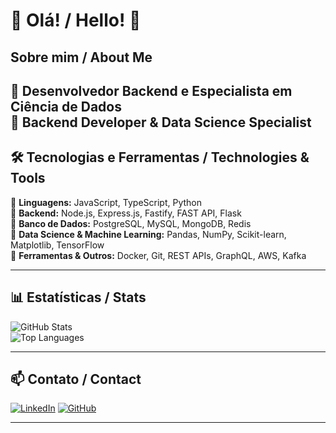 # 👋 Olá! / Hello! 👋

## Sobre mim / About Me
🎯 Desenvolvedor Backend e Especialista em Ciência de Dados  
🎯 Backend Developer & Data Science Specialist  
---

## 🛠️ Tecnologias e Ferramentas / Technologies & Tools  
🔹 **Linguagens:** JavaScript, TypeScript, Python  
🔹 **Backend:** Node.js, Express.js, Fastify, FAST API, Flask  
🔹 **Banco de Dados:** PostgreSQL, MySQL, MongoDB, Redis  
🔹 **Data Science & Machine Learning:** Pandas, NumPy, Scikit-learn, Matplotlib, TensorFlow  
🔹 **Ferramentas & Outros:** Docker, Git, REST APIs, GraphQL, AWS, Kafka  

---

## 📊 Estatísticas / Stats  

![GitHub Stats](https://github-readme-stats.vercel.app/api?username=rrodffer&show_icons=true&theme=dark)  
![Top Languages](https://github-readme-stats.vercel.app/api/top-langs/?username=rrodffer&layout=compact&theme=dark)

---

## 📫 Contato / Contact  

[![LinkedIn](https://img.shields.io/badge/LinkedIn-Profile-blue?style=for-the-badge&logo=linkedin)]([https://www.linkedin.com/in/SEU_LINKEDIN](https://www.linkedin.com/in/rayronrodffer/))  
[![GitHub](https://img.shields.io/badge/GitHub-Profile-black?style=for-the-badge&logo=github)](https://github.com/rrodffer)  

---
